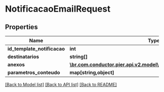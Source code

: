 # NotificacaoEmailRequest

## Properties
Name | Type | Description | Notes
------------ | ------------- | ------------- | -------------
**id_template_notificacao** | **int** | {{{notificacao_email_request_id_template_notificacao_value}}} | [optional] 
**destinatarios** | **string[]** | {{{notificacao_email_request_destinatarios_value}}} | [optional] 
**anexos** | [**\br.com.conductor.pier.api.v2.model\AnexoNotificacaoEmailRequest[]**](AnexoNotificacaoEmailRequest.md) | {{{notificacao_email_request_anexos_value}}} | [optional] 
**parametros_conteudo** | **map[string,object]** | {{{notificacao_email_request_parametros_conteudo_value}}} | [optional] 

[[Back to Model list]](../README.md#documentation-for-models) [[Back to API list]](../README.md#documentation-for-api-endpoints) [[Back to README]](../README.md)


